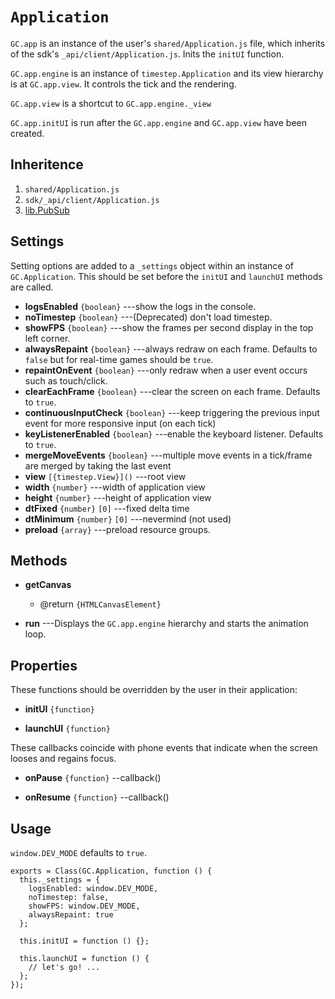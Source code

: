 # `Application`

`GC.app` is an instance of the user's `shared/Application.js` file,
which inherits of the sdk's `_api/client/Application.js`. Inits the `initUI` function.

`GC.app.engine` is an instance of `timestep.Application` and
its view hierarchy is at `GC.app.view`. It controls the tick
and the rendering.

`GC.app.view` is a shortcut to `GC.app.engine._view`

`GC.app.initUI` is run after the `GC.app.engine` and
`GC.app.view` have been created.


## Inheritence

1. `shared/Application.js`
2. `sdk/_api/client/Application.js`
3. [lib.PubSub](../lib/pubsub.html)


## Settings

Setting options are added to a `_settings` object within an
instance of `GC.Application`. This should be set before the
`initUI` and `launchUI` methods are called.

* __logsEnabled__ `{boolean}` ---show the logs in the console.
* __noTimestep__ `{boolean}` ---(Deprecated) don't load timestep.
* __showFPS__ `{boolean}` ---show the frames per second display in the top left corner.
* __alwaysRepaint__ `{boolean}` ---always redraw on each frame. Defaults to `false` but for real-time games should be `true`.
* __repaintOnEvent__ `{boolean}` ---only redraw when a user event occurs such as touch/click.
* __clearEachFrame__ `{boolean}` ---clear the screen on each frame. Defaults to `true`.
* __continuousInputCheck__ `{boolean}` ---keep triggering the previous input event for more responsive input (on each tick)
* __keyListenerEnabled__ `{boolean}` ---enable the keyboard listener. Defaults to `true`.
* __mergeMoveEvents__ `{boolean}` ---multiple move events in a tick/frame are merged by taking the last event
* __view__ `[{timestep.View}]()` ---root view
* __width__ `{number}` ---width of application view
* __height__ `{number}` ---height of application view
* __dtFixed__ `{number}` `[0]` ---fixed delta time
* __dtMinimum__ `{number}` `[0]` ---nevermind (not used)
* __preload__ `{array}` ---preload resource groups.


## Methods

* __getCanvas__
	* @return `{HTMLCanvasElement}`

* __run__ ---Displays the `GC.app.engine` hierarchy and starts the animation loop.

## Properties

These functions should be overridden by the user in their application:

* __initUI__ `{function}`

* __launchUI__ `{function}`


These callbacks coincide with phone events that indicate
when the screen looses and regains focus.

* __onPause__ `{function}` --callback()

* __onResume__ `{function}` --callback()


## Usage

`window.DEV_MODE` defaults to `true`.

~~~
exports = Class(GC.Application, function () {
  this._settings = {
    logsEnabled: window.DEV_MODE,
	noTimestep: false,
	showFPS: window.DEV_MODE,
	alwaysRepaint: true
  };

  this.initUI = function () {};

  this.launchUI = function () {
    // let's go! ...
  };
});
~~~
